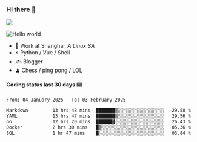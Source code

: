 ### Hi there 👋
![](https://komarev.com/ghpvc/?username=Xuhandsome)


<img src="https://github-readme-stats.vercel.app/api?username=XuHandsome&show_icons=true&theme=merko" alt="Hello world">

<br/>

- 🍻  Work at Shanghai, _A Linux SA_
- ⚡  Python / Vue / Shell
- ✍️  Blogger
- ♟  Chess / ping pong / LOL

#### Coding status last 30 days ⌨️

<!--START_SECTION:waka-->

```txt
From: 04 January 2025 - To: 03 February 2025

Markdown         13 hrs 48 mins  ███████▒░░░░░░░░░░░░░░░░░   29.58 %
YAML             13 hrs 47 mins  ███████▒░░░░░░░░░░░░░░░░░   29.56 %
Go               12 hrs 20 mins  ██████▓░░░░░░░░░░░░░░░░░░   26.43 %
Docker           2 hrs 30 mins   █▒░░░░░░░░░░░░░░░░░░░░░░░   05.36 %
SQL              1 hr 47 mins    █░░░░░░░░░░░░░░░░░░░░░░░░   03.84 %
```

<!--END_SECTION:waka-->

